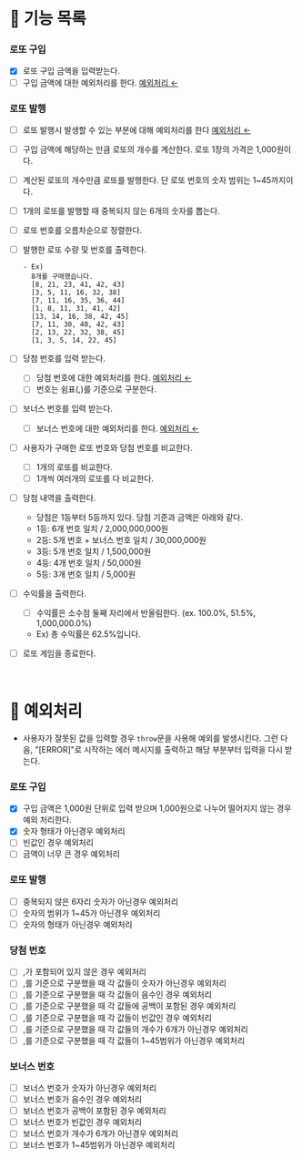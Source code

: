 # 🚀 기능 목록

### 로또 구입

- [x] 로또 구입 금액을 입력받는다.
- [ ] 구입 금액에 대한 예외처리를 한다. [예외처리 ←](#🚨-예외처리)

### 로또 발행

- [ ] 로또 발행시 발생할 수 있는 부분에 대해 예외처리를 한다 [예외처리 ←](#🚨-예외처리)
- [ ] 구입 금액에 해당하는 만큼 로또의 개수를 계산한다. 로또 1장의 가격은 1,000원이다.
- [ ] 계산된 로또의 개수만큼 로또를 발행한다. 단 로또 번호의 숫자 범위는 1~45까지이다.
- [ ] 1개의 로또를 발행할 때 중복되지 않는 6개의 숫자를 뽑는다.
- [ ] 로또 번호를 오름차순으로 정렬한다.
- [ ] 발행한 로또 수량 및 번호를 출력한다.

  ```
  - Ex)
    8개를 구매했습니다.
    [8, 21, 23, 41, 42, 43]
    [3, 5, 11, 16, 32, 38]
    [7, 11, 16, 35, 36, 44]
    [1, 8, 11, 31, 41, 42]
    [13, 14, 16, 38, 42, 45]
    [7, 11, 30, 40, 42, 43]
    [2, 13, 22, 32, 38, 45]
    [1, 3, 5, 14, 22, 45]
  ```

- [ ] 당첨 번호를 입력 받는다.

  - [ ] 당첨 번호에 대한 예외처리를 한다. [예외처리 ←](#🚨-예외처리)
  - [ ] 번호는 쉼표(,)를 기준으로 구분한다.

- [ ] 보너스 번호를 입력 받는다.

  - [ ] 보너스 번호에 대한 예외처리를 한다. [예외처리 ←](#🚨-예외처리)

- [ ] 사용자가 구매한 로또 번호와 당첨 번호를 비교한다.

  - [ ] 1개의 로또를 비교한다.
  - [ ] 1개씩 여러개의 로또를 다 비교한다.

- [ ] 당첨 내역을 출력한다.

  - 당첨은 1등부터 5등까지 있다. 당첨 기준과 금액은 아래와 같다.
  - 1등: 6개 번호 일치 / 2,000,000,000원
  - 2등: 5개 번호 + 보너스 번호 일치 / 30,000,000원
  - 3등: 5개 번호 일치 / 1,500,000원
  - 4등: 4개 번호 일치 / 50,000원
  - 5등: 3개 번호 일치 / 5,000원

- [ ] 수익률을 출력한다.

  - [ ] 수익률은 소수점 둘째 자리에서 반올림한다. (ex. 100.0%, 51.5%, 1,000,000.0%)
  - Ex) 총 수익률은 62.5%입니다.

- [ ] 로또 게임을 종료한다.

<br>

# 🚨 예외처리

- 사용자가 잘못된 값을 입력할 경우 `throw`문을 사용해 예외를 발생시킨다. 그런 다음, "[ERROR]"로 시작하는 에러 메시지를 출력하고 해당 부분부터 입력을 다시 받는다.

### 로또 구입

- [x] 구입 금액은 1,000원 단위로 입력 받으며 1,000원으로 나누어 떨어지지 않는 경우 예외 처리한다.
- [x] 숫자 형태가 아닌경우 예외처리
- [ ] 빈값인 경우 예외처리
- [ ] 금액이 너무 큰 경우 예외처리

### 로또 발행

- [ ] 중복되지 않은 6자리 숫자가 아닌경우 예외처리
- [ ] 숫자의 범위가 1~45가 아닌경우 예외처리
- [ ] 숫자의 형태가 아닌경우 예외처리

### 당첨 번호

- [ ] ,가 포함되어 있지 않은 경우 예외처리
- [ ] ,를 기준으로 구분했을 때 각 값들이 숫자가 아닌경우 예외처리
- [ ] ,를 기준으로 구분했을 때 각 값들이 음수인 경우 예외처리
- [ ] ,를 기준으로 구분했을 때 각 값들에 공백이 포함된 경우 예외처리
- [ ] ,를 기준으로 구분했을 때 각 값들이 빈값인 경우 예외처리
- [ ] ,를 기준으로 구분했을 때 각 값들의 개수가 6개가 아닌경우 예외처리
- [ ] ,를 기준으로 구분했을 때 각 값들이 1~45범위가 아닌경우 예외처리

### 보너스 번호

- [ ] 보너스 번호가 숫자가 아닌경우 예외처리
- [ ] 보너스 번호가 음수인 경우 예외처리
- [ ] 보너스 번호가 공백이 포함된 경우 예외처리
- [ ] 보너스 번호가 빈값인 경우 예외처리
- [ ] 보너스 번호가 개수가 6개가 아닌경우 예외처리
- [ ] 보너스 번호가 1~45범위가 아닌경우 예외처리
